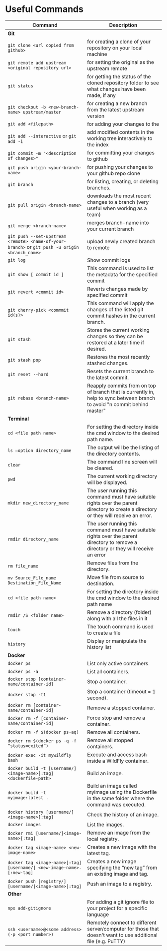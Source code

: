 # Useful Commands

| Command | Description |
| ------- | ----------- |
| **Git** |
`git clone <url copied from github>` | for creating a clone of your repository on your local machine
`git remote add upstream <original repository url>` | for setting the original as the upstream remote
`git status` | for getting the status of the cloned repository folder to see what changes have been made, if any
`git checkout -b <new-branch-name> upstream/master` | for creating a new branch from the latest upstream version
`git add <filepath>` | for adding your changes to the <filepath>
`git add --interactive` or `git add -i` | add modified contents in the working tree interactively to the index
`git commit -m "<description of changes>"` | for committing your changes to github
`git push origin <your-branch-name>` | for pushing your changes to your github repo clone
`git branch` | for listing, creating, or deleting branches.
`git pull origin <branch-name>` | downloads the most recent changes to a branch (very useful when working as a team) 
`git merge <branch-name>` | merges branch-name into your current branch
`git push --set-upstream <remote> <name-of-your-branch>` or `git push -u origin <branch_name>` | upload newly created branch to remote 
`git log` | Show commit logs 
`git show [ commit id ]` | This command is used to list the metadata for the specified commit 
`git revert <commit id>` | Reverts changes made by specified commit 
`git cherry-pick <commmit id(s)>` | This command will apply the changes of the listed git commit hashes in the current branch.
`git stash` | Stores the current working changes so they can be restored at a later time if desired.
`git stash pop` | Restores the most recently stashed changes.
`git reset --hard` | Resets the current branch to the latest commit.
`git rebase <branch-name>` | Reapply commits from <branch-name> on top of branch that is currently in, help to sync between branch to avoid "n commit behind master"
| **Terminal** |
`cd <file path name>` | For setting the directory inside the cmd window to the desired path name.
`ls –option directory_name` | The output will be the listing of the directory contents.
`clear` | The command line screen will be cleared.
`pwd` | The current working directory will be displayed.
`mkdir new_directory_name` | The user running this command must have suitable rights over the parent directory to create a directory or they will receive an error.
`rmdir directory_name`| The user running this command must have suitable rights over the parent directory to remove a directory or they will receive an error
`rm file_name` | Remove files from the directory.
`mv Source_File_name Destination_File_Name` | Move file from source to destination.
`cd <file path name>` | For setting the directory inside the cmd window to the desired path name
`rmdir /S <folder name>` | Remove a directory (folder) along with all the files in it
`touch` | The touch command is used to create a file
`history` | Display or manipulate the history list
| **Docker** |
`docker ps` |  List only active containers.
`docker ps -a` |  List all containers.
`docker stop [container-name/container-id]` |  Stop a container.
`docker stop -t1` | Stop a container (timeout = 1 second).
`docker rm [container-name/container-id]` |  Remove a stopped container.
`docker rm -f [container-name/container-id]` | Force stop and remove a container.
`docker rm -f $(docker ps-aq)` |  Remove all containers.
`docker rm $(docker ps -q -f “status=exited”)` | Remove all stopped containers.
`docker exec -it mywildfly bash` |  Execute and access bash inside a WildFly container.
`docker build -t [username/]<image-name>[:tag] <dockerfile-path>` | Build an image.
`docker build -t myimage:latest .` | Build an image called myimage using the Dockerfile in the same folder where the command was executed.
`docker history [username/]<image-name>[:tag]` | Check the history of an image.
`docker images` | List the images.
`docker rmi [username/]<image-name>[:tag]` | Remove an image from the local registry.
`docker tag <image-name> <new-image-name>` | Creates a new image with the latest tag.
`docker tag <image-name>[:tag][username/] <new-image-name>.[:new-tag]` | Creates a new image specifying the “new tag” from an existing image and tag.
`docker push [registry/][username/]<image-name>[:tag]` | Push an image to a registry.
| **Other** |
`npx add-gitignore` | For adding a git ignore file to your project for a specific language
`ssh <username>@<some address> (-p <port number>)` | Remotely connect to different server/computer for those that doesn't want to use additional file (e.g. PuTTY)
